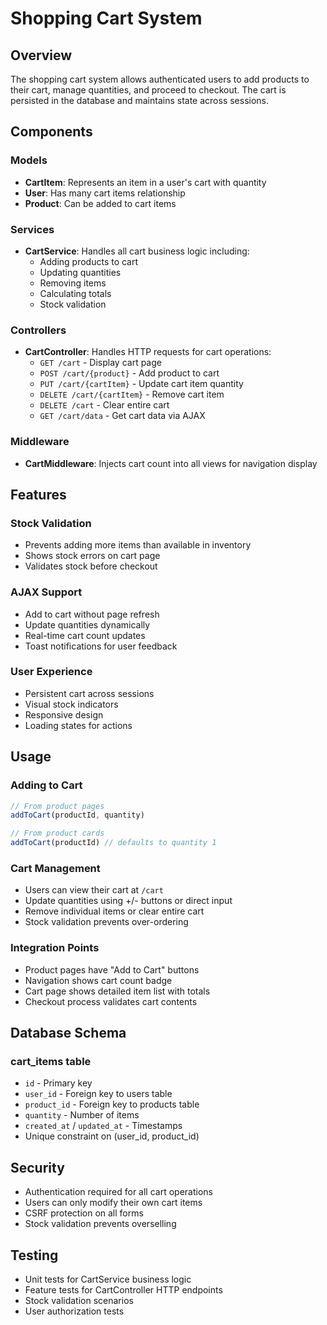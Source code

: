# Shopping Cart System

## Overview

The shopping cart system allows authenticated users to add products to their cart, manage quantities, and proceed to checkout. The cart is persisted in the database and maintains state across sessions.

## Components

### Models

- **CartItem**: Represents an item in a user's cart with quantity
- **User**: Has many cart items relationship
- **Product**: Can be added to cart items

### Services

- **CartService**: Handles all cart business logic including:
  - Adding products to cart
  - Updating quantities
  - Removing items
  - Calculating totals
  - Stock validation

### Controllers

- **CartController**: Handles HTTP requests for cart operations:
  - `GET /cart` - Display cart page
  - `POST /cart/{product}` - Add product to cart
  - `PUT /cart/{cartItem}` - Update cart item quantity
  - `DELETE /cart/{cartItem}` - Remove cart item
  - `DELETE /cart` - Clear entire cart
  - `GET /cart/data` - Get cart data via AJAX

### Middleware

- **CartMiddleware**: Injects cart count into all views for navigation display

## Features

### Stock Validation
- Prevents adding more items than available in inventory
- Shows stock errors on cart page
- Validates stock before checkout

### AJAX Support
- Add to cart without page refresh
- Update quantities dynamically
- Real-time cart count updates
- Toast notifications for user feedback

### User Experience
- Persistent cart across sessions
- Visual stock indicators
- Responsive design
- Loading states for actions

## Usage

### Adding to Cart
```javascript
// From product pages
addToCart(productId, quantity)

// From product cards
addToCart(productId) // defaults to quantity 1
```

### Cart Management
- Users can view their cart at `/cart`
- Update quantities using +/- buttons or direct input
- Remove individual items or clear entire cart
- Stock validation prevents over-ordering

### Integration Points
- Product pages have "Add to Cart" buttons
- Navigation shows cart count badge
- Cart page shows detailed item list with totals
- Checkout process validates cart contents

## Database Schema

### cart_items table
- `id` - Primary key
- `user_id` - Foreign key to users table
- `product_id` - Foreign key to products table
- `quantity` - Number of items
- `created_at` / `updated_at` - Timestamps
- Unique constraint on (user_id, product_id)

## Security

- Authentication required for all cart operations
- Users can only modify their own cart items
- CSRF protection on all forms
- Stock validation prevents overselling

## Testing

- Unit tests for CartService business logic
- Feature tests for CartController HTTP endpoints
- Stock validation scenarios
- User authorization tests